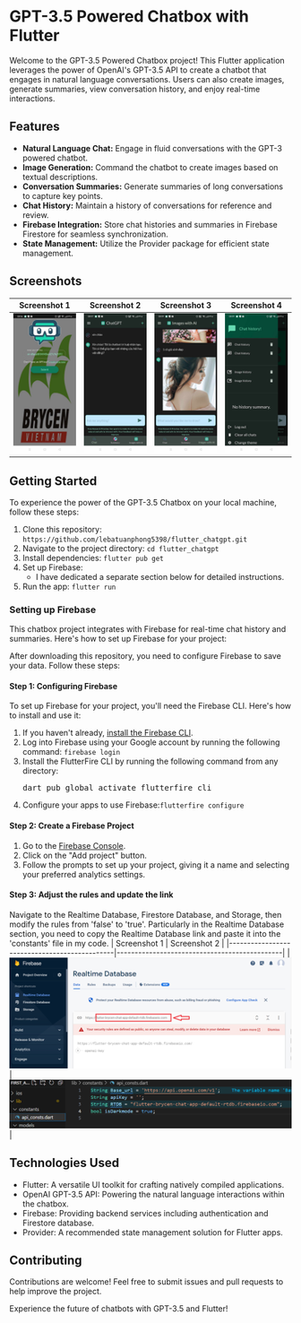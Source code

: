 # GPT-3.5 Powered Chatbox with Flutter

Welcome to the GPT-3.5 Powered Chatbox project! This Flutter application leverages the power of OpenAI's GPT-3.5 API to create a chatbot that engages in natural language conversations. Users can also create images, generate summaries, view conversation history, and enjoy real-time interactions.

## Features

- **Natural Language Chat:** Engage in fluid conversations with the GPT-3 powered chatbot.
- **Image Generation:** Command the chatbot to create images based on textual descriptions.
- **Conversation Summaries:** Generate summaries of long conversations to capture key points.
- **Chat History:** Maintain a history of conversations for reference and review.
- **Firebase Integration:** Store chat histories and summaries in Firebase Firestore for seamless synchronization.
- **State Management:** Utilize the Provider package for efficient state management.
## Screenshots

| Screenshot 1                                 | Screenshot 2                                 | Screenshot 3                                 | Screenshot 4                                | 
|----------------------------------------------|----------------------------------------------|----------------------------------------------|----------------------------------------------|
| ![Home Screen](assets/screen/home_screen.jpg)| ![Chat Screen](assets/screen/chatscreen.jpg) | ![Image Screen](assets/screen/image.jpg)     |![Chat History](assets/screen/chat_history.jpg)

## Getting Started

To experience the power of the GPT-3.5 Chatbox on your local machine, follow these steps:

1. Clone this repository: `https://github.com/lebatuanphong5398/flutter_chatgpt.git`
2. Navigate to the project directory: `cd flutter_chatgpt`
3. Install dependencies: `flutter pub get`
4. Set up Firebase:
   - I have dedicated a separate section below for detailed instructions.
5. Run the app: `flutter run`

### Setting up Firebase

   This chatbox project integrates with Firebase for real-time chat history and summaries. Here's how to set up Firebase for your project:
   
   After downloading this repository, you need to configure Firebase to save your data. Follow these steps:

#### Step 1: Configuring Firebase

   To set up Firebase for your project, you'll need the Firebase CLI. Here's how to install and use it:
   1. If you haven't already, [install the Firebase CLI](https://firebase.google.com/docs/cli#setup_update_cli).
   2. Log into Firebase using your Google account by running the following command:
      `firebase login`
   3. Install the FlutterFire CLI by running the following command from any directory:
      <pre>dart pub global activate flutterfire_cli</pre>
   4. Configure your apps to use Firebase:`flutterfire configure`

#### Step 2: Create a Firebase Project

   1. Go to the [Firebase Console](https://console.firebase.google.com/).
   2. Click on the "Add project" button.
   3. Follow the prompts to set up your project, giving it a name and selecting your preferred analytics settings.

#### Step 3: Adjust the rules and update the link

   Navigate to the Realtime Database, Firestore Database, and Storage, then modify the rules from 'false' to 'true'. Particularly in the Realtime Database section, you need to copy the Realtime Database link and paste it into the 'constants' file in my code.
| Screenshot 1                                 | Screenshot 2                                 |
|----------------------------------------------|----------------------------------------------|
| ![Home Screen](assets/screen/RTDB.png)       | ![Chat Screen](assets/screen/linkRTDB.png)   | 




## Technologies Used

- Flutter: A versatile UI toolkit for crafting natively compiled applications.
- OpenAI GPT-3.5 API: Powering the natural language interactions within the chatbox.
- Firebase: Providing backend services including authentication and Firestore database.
- Provider: A recommended state management solution for Flutter apps.


## Contributing

Contributions are welcome! Feel free to submit issues and pull requests to help improve the project.

Experience the future of chatbots with GPT-3.5 and Flutter!
